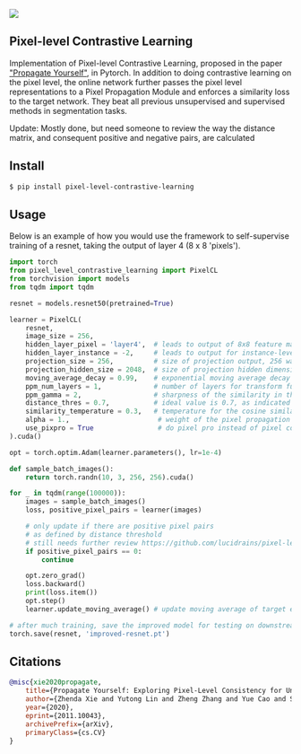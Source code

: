 <img src="./propagate.png"></img>

## Pixel-level Contrastive Learning

Implementation of Pixel-level Contrastive Learning, proposed in the paper <a href="https://arxiv.org/abs/2011.10043">"Propagate Yourself"</a>, in Pytorch. In addition to doing contrastive learning on the pixel level, the online network further passes the pixel level representations to a Pixel Propagation Module and enforces a similarity loss to the target network. They beat all previous unsupervised and supervised methods in segmentation tasks.

Update: Mostly done, but need someone to review the way the distance matrix, and consequent positive and negative pairs, are calculated

## Install

```bash
$ pip install pixel-level-contrastive-learning
```

## Usage

Below is an example of how you would use the framework to self-supervise training of a resnet, taking the output of layer 4 (8 x 8 'pixels').


```python
import torch
from pixel_level_contrastive_learning import PixelCL
from torchvision import models
from tqdm import tqdm

resnet = models.resnet50(pretrained=True)

learner = PixelCL(
    resnet,
    image_size = 256,
    hidden_layer_pixel = 'layer4',  # leads to output of 8x8 feature map for pixel-level learning
    hidden_layer_instance = -2,     # leads to output for instance-level learning
    projection_size = 256,          # size of projection output, 256 was used in the paper
    projection_hidden_size = 2048,  # size of projection hidden dimension, paper used 2048
    moving_average_decay = 0.99,    # exponential moving average decay of target encoder
    ppm_num_layers = 1,             # number of layers for transform function in the pixel propagation module, 1 was optimal
    ppm_gamma = 2,                  # sharpness of the similarity in the pixel propagation module, already at optimal value of 2
    distance_thres = 0.7,           # ideal value is 0.7, as indicated in the paper, which makes the assumption of each feature map's pixel diagonal distance to be 1 (still unclear)
    similarity_temperature = 0.3,   # temperature for the cosine similarity for the pixel contrastive loss
    alpha = 1.,                      # weight of the pixel propagation loss (pixpro) vs pixel CL loss
    use_pixpro = True                # do pixel pro instead of pixel contrast loss, defaults to pixpro, since it is the best one
).cuda()

opt = torch.optim.Adam(learner.parameters(), lr=1e-4)

def sample_batch_images():
    return torch.randn(10, 3, 256, 256).cuda()

for _ in tqdm(range(100000)):
    images = sample_batch_images()
    loss, positive_pixel_pairs = learner(images)

    # only update if there are positive pixel pairs
    # as defined by distance threshold
    # still needs further review https://github.com/lucidrains/pixel-level-contrastive-learning/issues/1
    if positive_pixel_pairs == 0:
        continue

    opt.zero_grad()
    loss.backward()
    print(loss.item())
    opt.step()
    learner.update_moving_average() # update moving average of target encoder

# after much training, save the improved model for testing on downstream task
torch.save(resnet, 'improved-resnet.pt')
```

## Citations

```bibtex
@misc{xie2020propagate,
    title={Propagate Yourself: Exploring Pixel-Level Consistency for Unsupervised Visual Representation Learning}, 
    author={Zhenda Xie and Yutong Lin and Zheng Zhang and Yue Cao and Stephen Lin and Han Hu},
    year={2020},
    eprint={2011.10043},
    archivePrefix={arXiv},
    primaryClass={cs.CV}
}
```
